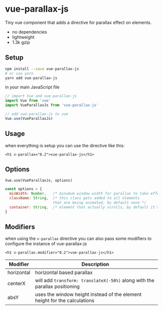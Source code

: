 # vue-parallax-js
Tiny vue component that adds a directive for parallax effect on elements.
- no dependencies
- lightweight
- 1.3k gzip

## Setup
```bash
npm install --save vue-parallax-js
# or use yarn
yarn add vue-parallax-js
```

in your main JavaScript file
```javascript
// import Vue and vue-parallax-js
import Vue from 'vue'
import VueParallaxJs from 'vue-parallax-js'

// add vue-parallax-js to vue
Vue.use(VueParallaxJs)
```

## Usage
when everything is setup you can use the directive like this:
```vue
<h1 v-parallax="0.2">vue-parallax-js</h1>
```

## Options
```vue
Vue.use(VueParallaxJs, options)
```

```javascript
const options = {
  minWidth: Number,   /* minumum window width for parallax to take effect */
  className: String,  /* this class gets added to all elements
                      that are being animated, by default none */
  container: String,  /* element that actually scrolls, by default it's window */
}
```

## Modifiers
when using the `v-parallax` directive you can also pass some modifiers to configure the instance of vue-parallax-js
```vue
<h1 v-parallax.modifier="0.2">vue-parallax-js</h1>
```
| Modifier | Description |
|---|---|
| horizontal | horizontal based parallax |
| centerX | will add `transform: translateX(-50%)` along with the parallax positioning |
| absY | uses the window height instead of the element height for the calculations |